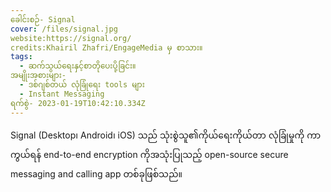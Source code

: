 ```yaml
---
ခေါင်းစဉ်- Signal
cover: /files/signal.jpg
website:https://signal.org/
credits:Khairil Zhafri/EngageMedia မှ စာသား။
tags:
  - ဆက်သွယ်ရေးနှင့်စာတိုပေးပို့ခြင်း။
အမျိုးအစားများ-
  - ဒစ်ဂျစ်တယ် လုံခြုံရေး tools များ
  - Instant Messaging
ရက်စွဲ- 2023-01-19T10:42:10.334Z
---
```

Signal (Desktop၊ Android၊ iOS) သည် သုံးစွဲသူ၏ကိုယ်ရေးကိုယ်တာ လုံခြုံမှုကို ကာကွယ်ရန် end-to-end encryption ကိုအသုံးပြုသည့် open-source secure messaging and calling app တစ်ခုဖြစ်သည်။